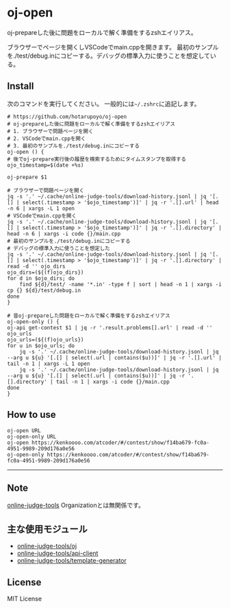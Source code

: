 # oj-open

oj-prepareした後に問題をローカルで解く準備をするzshエイリアス。

ブラウザーでページを開くしVSCodeでmain.cppを開きます。
最初のサンプルを./test/debug.inにコピーする。デバッグの標準入力に使うことを想定している。

## Install

次のコマンドを実行してください。
一般的には`~/.zshrc`に追記します。

```shell
# https://github.com/hotarupoyo/oj-open
# oj-prepareした後に問題をローカルで解く準備をするzshエイリアス
# 1. ブラウザーで問題ページを開く
# 2. VSCodeでmain.cppを開く
# 3. 最初のサンプルを./test/debug.inにコピーする
oj-open () {
# 後でoj-prepare実行後の履歴を検索するためにタイムスタンプを取得する
ojo_timestamp=$(date +%s)

oj-prepare $1

# ブラウザーで問題ページを開く
jq -s '.' ~/.cache/online-judge-tools/download-history.jsonl | jq '[.[] | select(.timestamp > '$ojo_timestamp')]' | jq -r '.[].url' | head -n 6 | xargs -L 1 open
# VSCodeでmain.cppを開く
jq -s '.' ~/.cache/online-judge-tools/download-history.jsonl | jq '[.[] | select(.timestamp > '$ojo_timestamp')]' | jq -r '.[].directory' | head -n 6 | xargs -i code {}/main.cpp
# 最初のサンプルを./test/debug.inにコピーする
# デバッグの標準入力に使うことを想定した
jq -s '.' ~/.cache/online-judge-tools/download-history.jsonl | jq '[.[] | select(.timestamp > '$ojo_timestamp')]' | jq -r '.[].directory' | read -d '' ojo_dirs
ojo_dirs=(${(f)ojo_dirs})
for d in $ojo_dirs; do
    find ${d}/test/ -name '*.in' -type f | sort | head -n 1 | xargs -i cp {} ${d}/test/debug.in
done
}

# 昔oj-prepareした問題をローカルで解く準備をするzshエイリアス
oj-open-only () {
oj-api get-contest $1 | jq -r '.result.problems[].url' | read -d '' ojo_urls
ojo_urls=(${(f)ojo_urls})
for u in $ojo_urls; do
    jq -s '.' ~/.cache/online-judge-tools/download-history.jsonl | jq --arg u ${u} '[.[] | select(.url | contains($u))]' | jq -r '.[].url' | tail -n 1 | xargs -L 1 open
    jq -s '.' ~/.cache/online-judge-tools/download-history.jsonl | jq --arg u ${u} '[.[] | select(.url | contains($u))]' | jq -r '.[].directory' | tail -n 1 | xargs -i code {}/main.cpp
done
}
```

## How to use

```shell
oj-open URL
oj-open-only URL
oj-open https://kenkoooo.com/atcoder/#/contest/show/f14ba679-fc0a-4951-9989-209d176a0e56
oj-open-only https://kenkoooo.com/atcoder/#/contest/show/f14ba679-fc0a-4951-9989-209d176a0e56

```

---

## Note

[online\-judge\-tools](https://github.com/online-judge-tools) Organizationとは無関係です。

## 主な使用モジュール

- [online\-judge\-tools/oj](https://github.com/online-judge-tools/oj)
- [online\-judge\-tools/api\-client](https://github.com/online-judge-tools/api-client)
- [online\-judge\-tools/template\-generator](https://github.com/online-judge-tools/template-generator)

## License

MIT License
